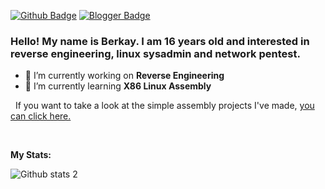 [![Github Badge](https://img.shields.io/badge/-Github-000?style=quare&labelColor=000&logo=Github&logoColor=white&link=link)](https://github.com/amaym0nn) 
[![Blogger Badge](https://img.shields.io/badge/-Blogger-FF9800?style=flat-quare&labelColor=FF9800&logo=Blogger&logoColor=white&link=link)](https://gentoowikitr.blogspot.com/)


### Hello! My name is Berkay. I am 16 years old and interested in reverse engineering, linux sysadmin and network pentest.

- 🔭 I’m currently working on **Reverse Engineering**
- 🌱 I’m currently learning **X86 Linux Assembly**

&nbsp;
If you want to take a look at the simple assembly projects I've made, <a href="https://github.com/amaym0nn/x86-assembly-note"> you can click here. </a>

&nbsp;

**My Stats:**
&nbsp;

![Github stats 2](https://github-readme-stats.vercel.app/api?username=amaym0nn&show_icons=true&theme=radical)
